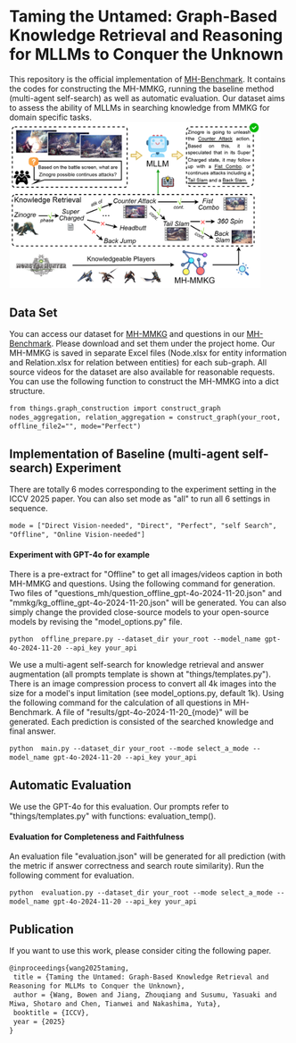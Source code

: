 # Taming the Untamed: Graph-Based Knowledge Retrieval and Reasoning for MLLMs to Conquer the Unknown
This repository is the official implementation of [MH-Benchmark](https://arxiv.org/abs/2506.17589). It contains the codes for constructing the MH-MMKG, running the baseline method (multi-agent self-search) as well as automatic evaluation. 
Our dataset aims to assess the ability of MLLMs in searching knowledge from MMKG for domain specific tasks.
<img src="imgs/overview.png" alt="Overview of MH-MMKG" width="450"/>

## Data Set
You can access our dataset for [MH-MMKG](https://drive.google.com/file/d/149ZGV780sVjjiTWfCYj2G8ovOz1KQJeF/view?usp=drive_link) and questions in our [MH-Benchmark](https://drive.google.com/file/d/1us29Gd3kjl_fRL4INk3eAqfSbAyqq9AE/view?usp=drive_link).
Please download and set them under the project home. Our MH-MMKG is saved in separate Excel files (Node.xlsx for entity information and Relation.xlsx for relation between entities) for each sub-graph. All source videos for the dataset are also available for reasonable requests.
You can use the following function to construct the MH-MMKG into a dict structure.
```
from things.graph_construction import construct_graph
nodes_aggregation, relation_aggregation = construct_graph(your_root, offline_file2="", mode="Perfect")
```

## Implementation of Baseline (multi-agent self-search) Experiment
There are totally 6 modes corresponding to the experiment setting in the ICCV 2025 paper. You can also set mode as "all" to run all 6 settings in sequence.
```
mode = ["Direct Vision-needed", "Direct", "Perfect", "self Search", "Offline", "Online Vision-needed"]
```

#### Experiment with GPT-4o for example
There is a pre-extract for "Offline" to get all images/videos caption in both MH-MMKG and questions. Using the following command for generation. Two files of "questions_mh/question_offline_gpt-4o-2024-11-20.json" and "mmkg/kg_offline_gpt-4o-2024-11-20.json" will be generated. You can also simply change the provided close-source models to your open-source models by revising the "model_options.py" file.
```
python  offline_prepare.py --dataset_dir your_root --model_name gpt-4o-2024-11-20 --api_key your_api
```

We use a multi-agent self-search for knowledge retrieval and answer augmentation (all prompts template is shown at "things/templates.py"). There is an image compression process to convert all 4k images into the size for a model's input limitation (see model_options.py, default 1k). Using the following command for the calculation of all questions in MH-Benchmark. A file of "results/gpt-4o-2024-11-20_{mode}" will be generated. Each prediction is  consisted of the searched knowledge and final answer.
```
python  main.py --dataset_dir your_root --mode select_a_mode --model_name gpt-4o-2024-11-20 --api_key your_api
```

## Automatic Evaluation
We use the GPT-4o for this evaluation. Our prompts refer to "things/templates.py" with functions: evaluation_temp().

#### Evaluation for Completeness and Faithfulness
An evaluation file "evaluation.json" will be generated for all prediction (with the metric if answer correctness and search route similarity). 
Run the following comment for evaluation.
```
python  evaluation.py --dataset_dir your_root --mode select_a_mode --model_name gpt-4o-2024-11-20 --api_key your_api
```

## Publication
If you want to use this work, please consider citing the following paper.
```
@inproceedings{wang2025taming,
 title = {Taming the Untamed: Graph-Based Knowledge Retrieval and Reasoning for MLLMs to Conquer the Unknown},
 author = {Wang, Bowen and Jiang, Zhouqiang and Susumu, Yasuaki and Miwa, Shotaro and Chen, Tianwei and Nakashima, Yuta},
 booktitle = {ICCV},
 year = {2025}
}
```
